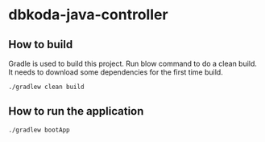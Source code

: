 # dbkoda-java-controller


## How to build

Gradle is used to build this project. Run blow command to do a clean build. It needs to download some dependencies for the first time build.

 `./gradlew clean build`


## How to run the application

`./gradlew bootApp`